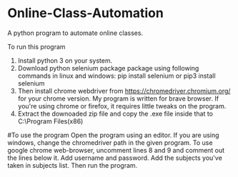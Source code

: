 # Online-Class-Automation
A python program to automate online classes.

To run this program
1. Install python 3 on your system. 
2. Download python selenium package package using following commands in linux and windows:
   pip install selenium or pip3 install selenium
3. Then install chrome webdriver from https://chromedriver.chromium.org/ for your chrome version. My program is written for brave browser. If you're using chrome or firefox, it requires little tweaks on the program.
4. Extract the downoaded zip file and copy the .exe file inside that to C:\Program Files(x86)

#To use the program
Open the program using an editor.
If you are using windows, change the chromedriver path in the given program. To use google chrome web-browser, uncomment lines 8 and 9 and comment out the lines below it.
Add username and password.
Add the subjects you've taken in subjects list.
Then run the program.
